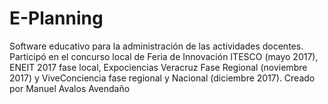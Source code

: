 # E-Planning
Software educativo para la administración de las actividades docentes. 
Participó en el concurso local de Feria de Innovación ITESCO (mayo 2017), ENEIT 2017 fase local, Expociencias Veracruz Fase Regional (noviembre 2017) y ViveConciencia fase regional y Nacional (diciembre 2017).
Creado por
Manuel Avalos Avendaño
